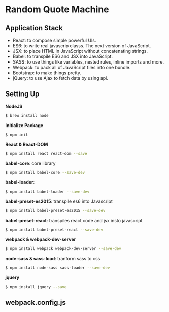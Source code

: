 # Random Quote Machine
## Application Stack
- React: to compose simple powerful UIs.
- ES6: to write real javascrip classs. The next version of JavaScript.
- JSX: to place HTML in JavaScript without concatenating strings.
- Babel: to transpile ES6 and JSX into JavaScript.
- SASS: to use things like variables, nested rules, inline imports and more.
- Webpack: to pack all of JavaScript files into one bundle.
- Bootstrap: to make things pretty.
- jQuery: to use Ajax to fetch data by using api.
## Setting Up
**NodeJS**
```bash
$ brew install node
```

**Initialize Package**

```bash
$ npm init
```

**React & React-DOM**

```bash
$ npm install react react-dom --save
```

**babel-core**: core library

```bash
$ npm install babel-core --save-dev
```

**babel-loader**: 

```bash
$ npm install babel-loader --save-dev
```

**babel-preset-es2015**: transpile es6 into Javascript

```bash
$ npm install babel-preset-es2015 --save-dev
```

**babel-preset-react**: transpiles react code and jsx insto javascript

```bash
$ npm install babel-preset-react --save-dev
```

**webpack & webpack-dev-server**

```bash
$ npm install webpack webpack-dev-server --save-dev
```

**node-sass & sass-load**: tranform sass to css

```bash
$ npm install node-sass sass-loader --save-dev
```
**jquery**
```bash
$ npm install jquery --save
```


## webpack.config.js
